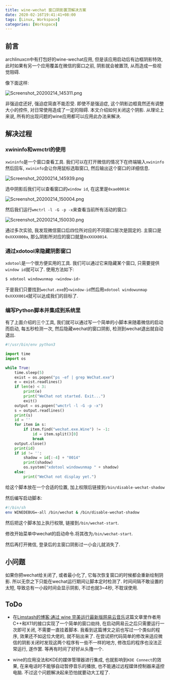 ```yaml
---
title: wine-wechat 窗口阴影置顶解决方案
date: 2020-02-16T19:41:41+08:00
tags: [Linux, Workspace]
categories: [Workspace]
---
```


## 前言

archlinuxcn中有打包好的wine-wechat应用, 但是该应用启动后有边框阴影特效, 此时如果有另一个应用覆盖在微信的窗口之前, 阴影就会被置顶, 从而造成一些视觉阻碍.

<!--more-->

像下面这样:

![Screenshot_20200214_145311.png](https://i.loli.net/2020/02/14/mYfeQ8w3puBs5Wy.png)

非强迫症还好, 强迫症简直不能忍受. 即使不是强迫症, 这个阴影边框竟然还有调整大小的控件, 对日常使用造成了一定的阻碍. 本文介绍如何关闭这个阴影. 从理论上来说, 所有的出现问题的wine应用都可以应用此办法来解决.

## 解决过程

### xwininfo和wmctrl的使用

`xwininfo`是一个窗口查看工具. 我们可以在打开微信的情况下在终端输入`xwininfo`然后回车, `xwininfo`会让你用鼠标选取窗口, 然后输出这个窗口的详细信息.

![Screenshot_20200214_145939.png](https://i.loli.net/2020/02/14/cTFpRZSfzBoymb8.png)

选中阴影后我们可以查看窗口的`window id`, 在这里是`0xae00014`:

![Screenshot_20200214_150004.png](https://i.loli.net/2020/02/14/tOlIMNgXpK4scE2.png)

然后我们运行`wmctrl -l -G -p -x`来查看当前所有活动的窗口:

![Screenshot_20200214_150030.png](https://i.loli.net/2020/02/14/5uYAympMkr1TzdR.png)

通过多次实验, 我发现微信窗口后四位所对应的不同窗口层次是固定的. 主窗口是`0xXXXX000a`, 那么阴影所对应的窗口就是`0xXXXX0014`.

### 通过xdotool来隐藏阴影窗口

`xdotool`是一个很方便实用的工具. 我们可以通过它来隐藏某个窗口, 只需要提供`window id`就可以了. 使用方法如下:

```bash
$ xdotool windowunmap <window-id>
```

于是我们只要找到`wechat.exe`的`<window-id`然后用`xdotool windowunmap 0xXXXX0014`就可以达成我们的目标了.

### 编写Python脚本并集成到系统里

有了上面介绍的三个工具, 我们就可以通过写一个简单的小脚本来随着微信的启动而启动, 每五秒检测一次, 然后隐藏wechat的窗口阴影, 检测到wechat退出就自动退出.

```python
#!/usr/bin/env python3

import time
import os

while True:
    time.sleep(5)
    exist = os.popen("ps -ef | grep WeChat.exe")
    e = exist.readlines()
    if len(e) < 3:
        print(e)
        print("WeChat not started. Exit...")
        exit()
    output = os.popen("wmctrl -l -G -p -x")
    s = output.readlines()
    print(s)
    id = ''
    for item in s:
        if item.find("wechat.exe.Wine") != -1:
            id = item.split()[0]
            break
    output.close()
    print(id)
    if id != '':
        shadow = id[:-4] + "0014"
        print(shadow)
        os.system("xdotool windowunmap " + shadow)
    else:
        print("WeChat not display yet.")

```

给这个脚本放在一个合适的位置, 加上权限后链接到`/bin/disable-wechat-shadow`

然后编写启动脚本:

```bash
#!/bin/sh
env WINEDEBUG=-all /bin/wechat & /bin/disable-wechat-shadow
```

然后把这个脚本加上执行权限, 链接到`/bin/wechat-start`.

修改开始菜单中wechat的启动命令.将其改为`/bin/wechat-start`.

然后再打开微信, 登录后的主窗口阴影过一小会儿就消失了.

## 小问题

如果你把wechat给关闭了, 或者最小化了, 它每次恢复窗口的时候都会重新绘制阴影. 所以无奈之下只能在wechat运行期间让脚本定时检测了. 时间间隔不敢设置的太短, 导致总有一小段时间会显示阴影, 不过也就3~4秒, 不耽误使用.

## ToDo

* 在[Limstash的博客:通过 wine 完美运行最新版网易云音乐](https://www.limstash.com/articles/201905/1391)这篇文章里作者用C++和X11的接口实现了一个简单的窗口劫持, 在启动网易云之后只需要运行一次即可关闭, 不需要一直挂着脚本. 我看到这篇博文之前也写过一个类似的程序, 效果还不如这位大佬的, 就不贴出来了. 在尝试把代码简单的修改来适应微信的阴影关闭时发现这两个程序有一些不一样的地方, 修改后的程序也没法正常运行, 遂作罢. 等再有时间了好好从头撸一个.

* wine的应用没法和KDE的媒体管理器进行集成, 也就影响到`KDE Connect`的效果, 在来电话时不能够自动暂停音乐的播放, 也不能通过远程媒体控制器来遥控电脑. 不过这个问题解决起来恐怕就要动大工程了.
